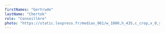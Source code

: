 ```yaml
---
firstNames: "Gertrude"
lastName: "Chertok"
role: "Conseillère"
photo: "https://static.lexpress.fr/medias_961/w_1000,h_435,c_crop,x_0,y_303/w_480,h_270,c_fill,g_north/v1406711637/gerard-depardieu-arrives-for-the-screening-of-the-film-fair-game-at-the-63rd-cannes-film-festival_492281.jpg"
---
```

